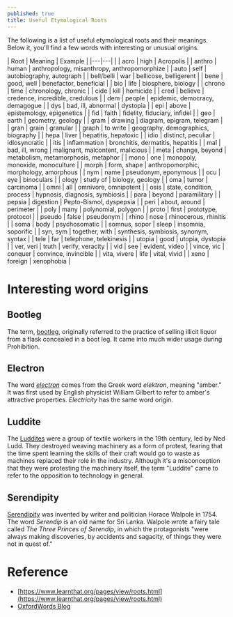 ```yaml
---
published: true
title: Useful Etymological Roots
---
```

The following is a list of useful etymological roots and their meanings. Below it, you'll find a few words with interesting or unusual origins.

| Root | Meaning | Example |
|---|---| |
| acro | high | Acropolis |
| anthro | human | anthropology, misanthropy, anthropomorphize |
| auto | self | autobiography, autograph |
| bell/belli | war | bellicose, belligerent |
| bene | good, well | benefactor, beneficial |
| bio | life | biosphere, biology |
| chrono | time | chronology, chronic |
| cide | kill | homicide |
| cred | believe | credence, incredible, credulous |
| dem | people | epidemic, democracy, demagogue |
| dys | bad, ill, abnormal | dystopia |
| epi | above | epistemology, epigenetics |
| fid | faith | fidelity, fiduciary, infidel |
| geo | earth | geometry, geology |
| gram | drawing | diagram, epigram, telegram |
| gran | grain | granular |
| graph | to write | geography, demographics, biography |
| hepa | liver | hepatitis, hepatoxic |
| idio | distinct, peculiar | idiosyncratic |
| itis | inflammation | bronchitis, dermatitis, hepatitis |
| mal | bad, ill, wrong | malignant, malcontent, malicious |
| meta | change, beyond | metabolism, metamorphosis, metaphor |
| mono | one | monopoly, monoxide, monoculture |
| morph | form, shape | anthropomorphic, morphology, amorphous |
| nym | name | pseudonym, eponymous |
| ocu | eye | binoculars |
| ology | study of | biology, geology |
| oma | tumor | carcinoma |
| omni | all | omnivore, omnipotent |
| osis | state, condition, process | hypnosis, diagnosis, symbiosis |
| para | beyond | paramilitary |
| pepsia | digestion | Pepto-Bismol, dyspepsia |
| peri | about, around | perimeter |
| poly | many | polynomial, polygon |
| proto | first | prototype, protocol |
| pseudo | false | pseudonym |
| rhino | nose | rhinocerous, rhinitis |
| soma | body | psychosomatic |
| somnus, sopor | sleep | insomnia, soporific |
| syn, sym | together, with | synthesis, symbiosis, synonym, syntax |
| tele | far | telephone, telekinesis |
| utopia | good | utopia, dystopia |
| ver, veri | truth | verify, veracity |
| vid | see | evident, video |
| vince, vic | conquer | convince, invincible |
| vita, vivere | life | vital, vivid |
| xeno | foreign | xenophobia |

# Interesting word origins

## Bootleg

The term, [bootleg](https://english.stackexchange.com/questions/13406/what-is-the-origin-of-bootleg), originally referred to the practice of selling illicit liquor from a flask concealed in a boot leg. It came into much wider usage during Prohibition.

## Electron

The word [_electron_](https://en.wikipedia.org/wiki/Etymology_of_electricity) comes from the Greek word _elektron_, meaning "amber." It was first used by English physicist William Gilbert to refer to amber's attractive properties. _Electricity_ has the same word origin.

## Luddite

The [Luddites](https://en.wikipedia.org/wiki/Luddite) were a group of textile workers in the 19th century, led by Ned Ludd. They destroyed weaving machinery as a form of protest, fearing that the time spent learning the skills of their craft would go to waste as machines replaced their role in the industry. Although it's a misconception that they were protesting the machinery itself, the term "Luddite" came to refer to the opposition to technology in general.

## Serendipity

[Serendipity](https://blog.oxforddictionaries.com/2012/03/what-is-the-origin-of-serendipity/) was invented by writer and politician Horace Walpole in 1754. The word _Serendip_ is an old name for Sri Lanka. Walpole wrote a fairy tale called _The Three Princes of Serendip_, in which the protagonists "were always making discoveries, by accidents and sagacity, of things they were not in quest of."

# Reference

- [https://www.learnthat.org/pages/view/roots.html](https://www.learnthat.org/pages/view/roots.html)
- [OxfordWords Blog](https://blog.oxforddictionaries.com/)
